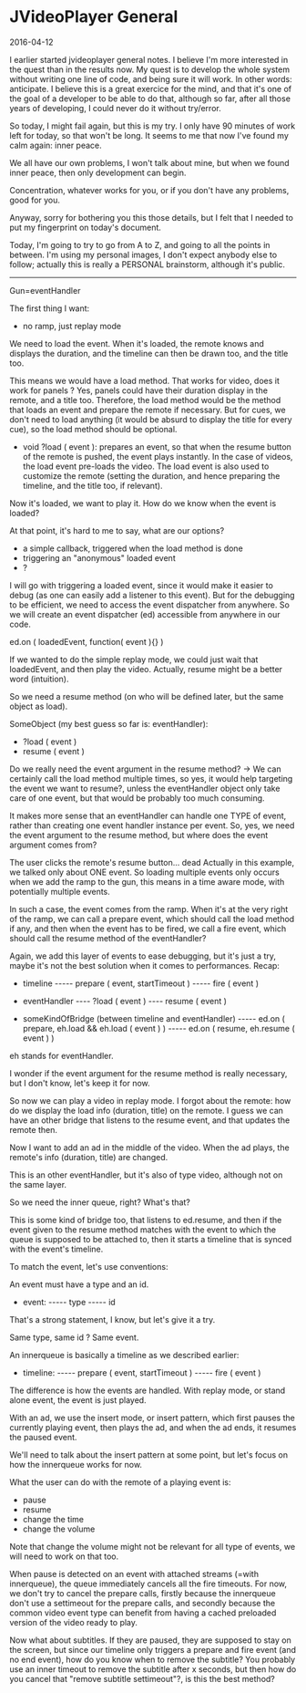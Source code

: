 JVideoPlayer General
====================
2016-04-12



I earlier started jvideoplayer general notes.
I believe I'm more interested in the quest than in the results now.
My quest is to develop the whole system without writing one line of code, and being sure it will work.
In other words: anticipate.
I believe this is a great exercice for the mind, and that it's one of the goal of a developer to be able to do that,
although so far, after all those years of developing, I could never do it without try/error.

So today, I might fail again, but this is my try.
I only have 90 minutes of work left for today, so that won't be long.
It seems to me that now I've found my calm again: inner peace.

We all have our own problems, I won't talk about mine, but when we found inner peace, then only development can begin.

Concentration, whatever works for you, or if you don't have any problems, good for you.

Anyway, sorry for bothering you this those details, but I felt that I needed to put my fingerprint on today's document.


Today, I'm going to try to go from A to Z, and going to all the points in between.
I'm using my personal images, I don't expect anybody else to follow; actually this is really a PERSONAL brainstorm,
although it's public.


--------


Gun=eventHandler


The first thing I want: 

- no ramp, just replay mode

We need to load the event.
When it's loaded, the remote knows and displays the duration, and the timeline can then be drawn too,
and the title too.


This means we would have a load method.
That works for video, does it work for panels ?
    Yes, panels could have their duration display in the remote, and a title too.
Therefore, the load method would be the method that loads an event and prepare the remote if necessary.
But for cues, we don't need to load anything (it would be absurd to display the title for every cue),
so the load method should be optional.


- void     ?load ( event ): prepares an event, so that when the resume button of the remote is pushed, the event plays instantly.
            In the case of videos, the load event pre-loads the video.
            The load event is also used to customize the remote (setting the duration, and hence preparing the timeline, 
            and the title too, if relevant).
    

Now it's loaded, we want to play it.
How do we know when the event is loaded?

At that point, it's hard to me to say, what are our options?

- a simple callback, triggered when the load method is done
- triggering an "anonymous" loaded event
- ?


I will go with triggering a loaded event, since it would make it easier to debug (as one can easily add a listener to this event).
But for the debugging to be efficient, we need to access the event dispatcher from anywhere.
So we will create an event dispatcher (ed) accessible from anywhere in our code.

ed.on ( loadedEvent, function( event ){} )


If we wanted to do the simple replay mode, we could just wait that loadedEvent, and then play the video.
Actually, resume might be a better word (intuition).

So we need a resume method (on who will be defined later, but the same object as load).

SomeObject (my best guess so far is: eventHandler):

- ?load ( event )
- resume ( event )

Do we really need the event argument in the resume method?
-> We can certainly call the load method multiple times, so yes, it would help targeting the event we want to resume?,
unless the eventHandler object only take care of one event, but that would be probably too much consuming.

It makes more sense that an eventHandler can handle one TYPE of event, rather than creating one event handler instance per event.
So, yes, we need the event argument to the resume method,
but where does the event argument comes from?

The user clicks the remote's resume button...  dead
Actually in this example, we talked only about ONE event.
So loading multiple events only occurs when we add the ramp to the gun, this means in a time aware mode, with potentially
multiple events.

In such a case, the event comes from the ramp.
When it's at the very right of the ramp, we can call a prepare event, which should call the load method if any,
and then when the event has to be fired, we call a fire event, which should call the resume method of the eventHandler?

Again, we add this layer of events to ease debugging, but it's just a try, maybe it's not the best solution when it comes to performances.
Recap:



- timeline
----- prepare ( event, startTimeout )
----- fire ( event )

- eventHandler
---- ?load ( event )
---- resume ( event )


- someKindOfBridge (between timeline and eventHandler)
----- ed.on ( prepare, eh.load && eh.load ( event ) )
----- ed.on ( resume, eh.resume ( event ) )


eh stands for eventHandler.


I wonder if the event argument for the resume method is really necessary, but I don't know, let's keep it for now.


So now we can play a video in replay mode.
I forgot about the remote: how do we display the load info (duration, title) on the remote.
I guess we can have an other bridge that listens to the resume event, and that updates the remote then. 


Now I want to add an ad in the middle of the video.
When the ad plays, the remote's info (duration, title) are changed.

This is an other eventHandler, but it's also of type video, although not on the same layer.

So we need the inner queue, right? What's that?

This is some kind of bridge too, that listens to ed.resume, and then if the event given to the resume method matches with
the event to which the queue is supposed to be attached to, 
then it starts a timeline that is synced with the event's timeline.

To match the event, let's use conventions:

An event must have a type and an id.

- event:
----- type
----- id


That's a strong statement, I know, but let's give it a try.

Same type, same id ? Same event.


An innerqueue is basically a timeline as we described earlier:
 
- timeline: 
----- prepare ( event, startTimeout )
----- fire ( event )


The difference is how the events are handled.
With replay mode, or stand alone event, the event is just played.

With an ad, we use the insert mode, or insert pattern, which first pauses the currently playing event,
then plays the ad, and when the ad ends, it resumes the paused event.

We'll need to talk about the insert pattern at some point, but let's focus on how the innerqueue works for now.

What the user can do with the remote of a playing event is:

- pause
- resume
- change the time 
- change the volume

Note that change the volume might not be relevant for all type of events, we will need to work on that too.


When pause is detected on an event with attached streams (=with innerqueue), the queue immediately cancels all the fire timeouts.
For now, we don't try to cancel the prepare calls, firstly because the innerqueue don't use a settimeout for the prepare calls,
and secondly because the common video event type can benefit from having a cached preloaded version of the video ready to play.

Now what about subtitles.
If they are paused, they are supposed to stay on the screen, but since our timeline only triggers a prepare and fire event (and no end event),
how do you know when to remove the subtitle? You probably use an inner timeout to remove the subtitle after x seconds, but then
how do you cancel that "remove subtitle settimeout"?, is this the best method?




 
 



























































